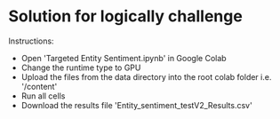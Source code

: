 # Solution for logically challenge

Instructions:

*  Open 'Targeted Entity Sentiment.ipynb' in Google Colab
*  Change the runtime type to GPU
*  Upload the files from the data directory into the root colab folder i.e. '/content'
*  Run all cells
*  Download the results file 'Entity_sentiment_testV2_Results.csv'
